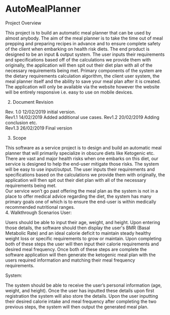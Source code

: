 # AutoMealPlanner

Project Overview 

This project is to build an automatic meal planner that can be used by almost anybody.  The aim of the meal planner is to take the time out of meal prepping and preparing recipes in advance and to ensure complete safety of the client when embarking on health risk diets.  The end product is designed to be an input & output system.  The user inputs their requirements and specifications based off of the calculations we provide them with originally, the application will then spit out their diet plan with all of the necessary requirements being met.   Primary components of the system are the dietary requirements calculation algorithm, the client user system, the meal planner itself and the ability to save your meal plan after it is created.  The application will only be available via the website however the website will be entirely responsive i.e. easy to use on mobile devices.  

2.	Document Revision 

Rev. 1.0 12/02/2019 initial version.  
Rev1.1 14/02/2019 Added additional use cases. 
Rev1.2 20/02/2019 Adding conclusion etc.  
Rev1.3 26/02/2019 Final version 


3.	Scope

This software as a service project is to design and build an automatic meal planner that will primarily specialize in obscure diets like Ketogenic etc.  There are vast and major health risks when one embarks on this diet, our service is designed to help the end-user mitigate those risks.  The system will be easy to use input/output.  The user inputs their requirements and specifications based on the calculations we provide them with originally, the application will then spit out their diet plan with all of the necessary requirements being met.  
Our service won’t go past offering the meal plan as the system is not in a place to offer medical advice regarding the diet, the system has many primary goals one of which is to ensure the end-user is within medically recommended nutritional ranges.  
4.	Walkthrough Scenarios 
User:

Users should be able to input their age, weight, and height.  Upon entering those details, the software should then display the user's BMR (Basal Metabolic Rate) and an ideal calorie deficit to maintain steady healthy weight loss or specific requirements to grow or maintain.  Upon completing both of these steps the user will then input their calorie requirements and desired meal frequency.  Once both of these steps are complete the software application will then generate the ketogenic meal plan with the users required information and matching their meal frequency requirements.  

System: 

The system should be able to receive the user’s personal information (age, weight, and height).  Once the user has inputted these details upon first registration the system will also store the details.  Upon the user inputting their desired calorie intake and meal frequency after completing the two previous steps, the system will then output the generated meal plan.  
